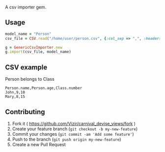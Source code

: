 A csv importer gem.


## Usage

```ruby
model_name = "Person"
csv_file = CSV.read("/home/user/person.csv", {:col_sep => ",", :headers => true} )

g = GenericCsvImporter.new
g.import(csv_file, model_name)
```


## CSV example

Person belongs to Class

```
Person.name,Person.age,Class.number
John,9,10
Mary,8,15
```



## Contributing

1. Fork it ( https://github.com/Vizir/carnival_devise_views/fork )
2. Create your feature branch (`git checkout -b my-new-feature`)
3. Commit your changes (`git commit -am 'Add some feature'`)
4. Push to the branch (`git push origin my-new-feature`)
5. Create a new Pull Request
